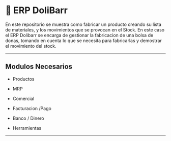 # 🏢 ERP DoliBarr
En este repositorio se muestra como fabricar un producto creando su lista de materiales, y los movimientos que se provocan en el Stock. 
En este caso el ERP Dolibarr se encarga de gestionar la fabricacion de una bolsa de donas, tomando en cuenta lo que se necesita para fabricarlas y demostrar el movimiento del stock. 


---
## Modulos Necesarios

- Productos

- MRP

- Comercial

- Facturacion /Pago

- Banco / Dinero

- Herramientas


---
